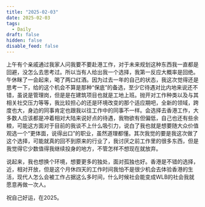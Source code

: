 ```yaml
---
title: "2025-02-03"
date: 2025-02-03
tags:
  - Daily
draft: false
hidden: false
disable_feed: false
---
```


上午有个亲戚通过我家人问我要不要赴港工作，对于未来规划这种东西我一直都是回避，没怎么去思考过。所以当有人给出我一个选择，我第一反应大概率是回绝。
午休眯了一会起来，喝了两口红酒。因为过去一年的自己的状态，我这次觉得还是思考一下，给的这个机会不算是那种“保底”的备选，至少它待遇对比内地来说还不错，虽说是管理岗，但是是在建筑项目也就是工地上班。抛开对工作种类以及与其相关社交压力等等，我比较担心的还是环境改变的那个适应期吧，全新的领域，跨度也大，身边的同事肯定也跟我以往工作中的同事不一样。会选择去香港工作，大多数人应该都是冲着相对大陆来说好点的待遇，我物欲有但偏低，自己也还有些余粮，可能这方面对于目前的我谈不上什么吸引力，说白了我也就是想要随大众价值观选一个“更体面，说得出口”的职业，虽然道理都懂。其次我觉的要是我这次做了这个选择，可能就真的回不到原来的行业了，我讨厌之前工作里的很多东西，但是我觉得它少数值得我继续投身的地方，不管怎样不想现在就放弃。

说起来，我也想换个环境，想要更多的独处，面对孤独也好。香港是不错的选择，近，相对开放，但是这个月休四天的工作时间我怕不是很少机会去体验香港的生活，现代人怎么会被工作占据这么多时间，什么时候社会能变成WLB的社会我就愿意再做一次人。

祝自己好运，在2025。
